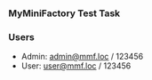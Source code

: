 ### MyMiniFactory Test Task



### Users

* Admin: admin@mmf.loc / 123456
* User: user@mmf.loc / 123456

